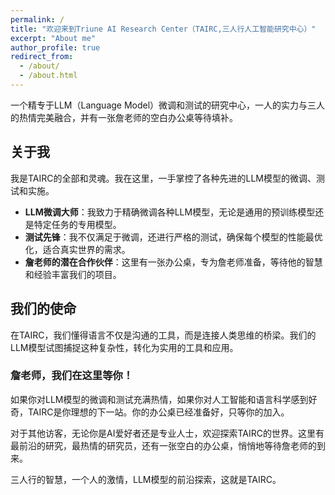 ```yaml
---
permalink: /
title: "欢迎来到Triune AI Research Center（TAIRC,三人行人工智能研究中心）"
excerpt: "About me"
author_profile: true
redirect_from: 
  - /about/
  - /about.html
---
```




一个精专于LLM（Language Model）微调和测试的研究中心，一人的实力与三人的热情完美融合，并有一张詹老师的空白办公桌等待填补。

## 关于我

我是TAIRC的全部和灵魂。我在这里，一手掌控了各种先进的LLM模型的微调、测试和实施。

- **LLM微调大师**：我致力于精确微调各种LLM模型，无论是通用的预训练模型还是特定任务的专用模型。
- **测试先锋**：我不仅满足于微调，还进行严格的测试，确保每个模型的性能最优化，适合真实世界的需求。
- **詹老师的潜在合作伙伴**：这里有一张办公桌，专为詹老师准备，等待他的智慧和经验丰富我们的项目。

## 我们的使命

在TAIRC，我们懂得语言不仅是沟通的工具，而是连接人类思维的桥梁。我们的LLM模型试图捕捉这种复杂性，转化为实用的工具和应用。

### 詹老师，我们在这里等你！

如果你对LLM模型的微调和测试充满热情，如果你对人工智能和语言科学感到好奇，TAIRC是你理想的下一站。你的办公桌已经准备好，只等你的加入。

对于其他访客，无论你是AI爱好者还是专业人士，欢迎探索TAIRC的世界。这里有最前沿的研究，最热情的研究员，还有一张空白的办公桌，悄悄地等待詹老师的到来。

三人行的智慧，一个人的激情，LLM模型的前沿探索，这就是TAIRC。
